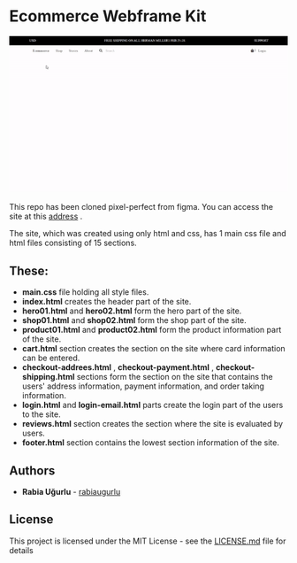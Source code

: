 # Ecommerce Webframe Kit

![](ecommerce_wireframe_kit/images/ecommerce-kit.gif)

This repo has been cloned pixel-perfect from figma. You can access the site at this [address](https://www.figma.com/file/ChuXtQjOxVUAC2qLDvAMb5/Ecommerce-Wireframe-Kit-(Community)?node-id=0%3A1) .

The site, which was created using only html and css, has 1 main css file and html files consisting of 15 sections.
## These:
+ **main.css** file holding all style files.
+ **index.html** creates the header part of the site.
+ **hero01.html** and **hero02.html** form the hero part of the site.
+ **shop01.html** and **shop02.html** form the shop part of the site.
+ **product01.html** and **product02.html** form the product information part of the site.
+ **cart.html** section creates the section on the site where card information can be entered.
+ **checkout-addrees.html** , **checkout-payment.html** , **checkout-shipping.html** sections form the section on the site that contains the users' address information, payment information, and order taking information.
+ **login.html** and **login-email.html** parts create the login part of the users to the site.
+ **reviews.html** section creates the section where the site is evaluated by users.
+ **footer.html** section contains the lowest section information of the site.




## Authors
* **Rabia Uğurlu** - [rabiaugurlu](https://github.com/rabiaugurlu)
## License
This project is licensed under the MIT License - see the [LICENSE.md](LICENSE.md) file for details
